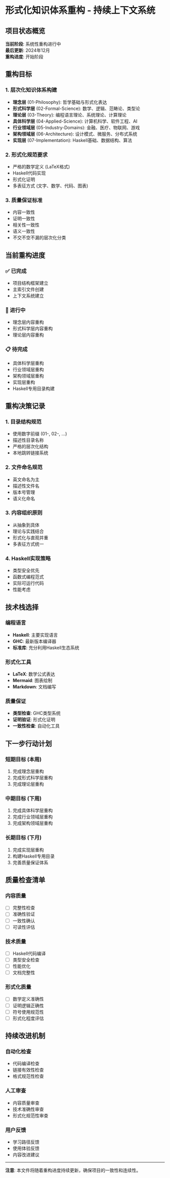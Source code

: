# 形式化知识体系重构 - 持续上下文系统

## 项目状态概览

**当前阶段**: 系统性重构进行中  
**最后更新**: 2024年12月  
**重构进度**: 开始阶段

## 重构目标

### 1. 层次化知识体系构建

- **理念层** (01-Philosophy): 哲学基础与形式化表达
- **形式科学层** (02-Formal-Science): 数学、逻辑、范畴论、类型论
- **理论层** (03-Theory): 编程语言理论、系统理论、计算理论
- **具体科学层** (04-Applied-Science): 计算机科学、软件工程、AI
- **行业领域层** (05-Industry-Domains): 金融、医疗、物联网、游戏
- **架构领域层** (06-Architecture): 设计模式、微服务、分布式系统
- **实现层** (07-Implementation): Haskell基础、数据结构、算法

### 2. 形式化规范要求

- 严格的数学定义 (LaTeX格式)
- Haskell代码实现
- 形式化证明
- 多表征方式 (文字、数学、代码、图表)

### 3. 质量保证标准

- 内容一致性
- 证明一致性
- 相关性一致性
- 语义一致性
- 不交不空不漏的层次化分类

## 当前重构进度

### ✅ 已完成

- 项目结构框架建立
- 主索引文件创建
- 上下文系统建立

### 🔄 进行中

- 理念层内容重构
- 形式科学层内容重构
- 理论层内容重构

### 📋 待完成

- 具体科学层重构
- 行业领域层重构
- 架构领域层重构
- 实现层重构
- Haskell专用目录构建

## 重构决策记录

### 1. 目录结构规范

- 使用数字前缀 (01-, 02-, ...)
- 描述性目录名称
- 严格的层次化结构
- 本地跳转链接系统

### 2. 文件命名规范

- 英文命名为主
- 描述性文件名
- 版本号管理
- 语义化命名

### 3. 内容组织原则

- 从抽象到具体
- 理论与实践结合
- 形式化与直观并重
- 多表征方式统一

### 4. Haskell实现策略

- 类型安全优先
- 函数式编程范式
- 实际可运行代码
- 性能考虑

## 技术栈选择

### 编程语言

- **Haskell**: 主要实现语言
- **GHC**: 最新版本编译器
- **标准库**: 充分利用Haskell生态系统

### 形式化工具

- **LaTeX**: 数学公式表达
- **Mermaid**: 图表绘制
- **Markdown**: 文档编写

### 质量保证

- **类型检查**: GHC类型系统
- **证明验证**: 形式化证明
- **一致性检查**: 自动化工具

## 下一步行动计划

### 短期目标 (本周)

1. 完成理念层重构
2. 完成形式科学层重构
3. 完成理论层重构

### 中期目标 (下周)

1. 完成具体科学层重构
2. 完成行业领域层重构
3. 完成架构领域层重构

### 长期目标 (下月)

1. 完成实现层重构
2. 构建Haskell专用目录
3. 完善质量保证体系

## 质量检查清单

### 内容质量

- [ ] 完整性检查
- [ ] 准确性验证
- [ ] 一致性确认
- [ ] 可读性评估

### 技术质量

- [ ] Haskell代码编译
- [ ] 类型安全检查
- [ ] 性能优化
- [ ] 文档完整性

### 形式化质量

- [ ] 数学定义准确性
- [ ] 证明逻辑正确性
- [ ] 符号使用规范性
- [ ] 形式化程度评估

## 持续改进机制

### 自动化检查

- 代码编译检查
- 链接有效性检查
- 格式规范性检查

### 人工审查

- 内容质量审查
- 技术准确性审查
- 形式化规范性审查

### 用户反馈

- 学习路径反馈
- 使用体验反馈
- 内容改进建议

---

**注意**: 本文件将随着重构进度持续更新，确保项目的一致性和连续性。
